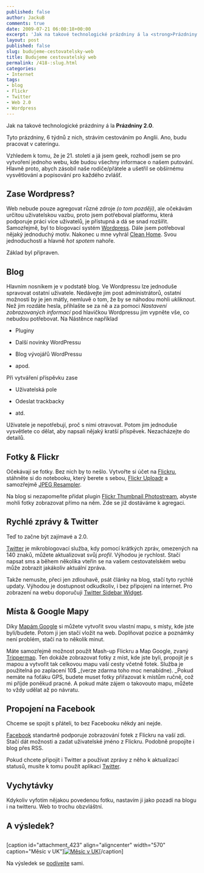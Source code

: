 ```yaml
---
published: false
author: JackuB
comments: true
date: 2009-07-21 06:00:18+00:00
excerpt: 'Jak na takové technologické prázdniny á la <strong>Prázdniny 2.0</strong>. '
layout: post
published: false
slug: budujeme-cestovatelsky-web
title: Budujeme cestovatelský web
permalink: /418-:slug.html
categories:
- Internet
tags:
- blog
- Flickr
- Twitter
- Web 2.0
- Wordpress
---
```


Jak na takové technologické prázdniny á la **Prázdniny 2.0**.

Tyto prázdniny, 6 týdnů z nich, strávím cestováním po Anglii. Ano, budu pracovat v cateringu.

Vzhledem k tomu, že je 21. století a já jsem geek, rozhodl jsem se pro vytvoření jednoho webu, kde budou všechny informace o našem putování. Hlavně proto, abych zásobil naše rodiče/přátele a ušetřil se obšírnému vysvětlování a popisování pro každého zvlášť.


## Zase Wordpress?


Web nebude pouze agregovat různé zdroje _(o tom později)_, ale očekávám určitou uživatelskou vazbu, proto jsem potřeboval platformu, která podporuje práci více uživatelů, je přístupná a dá se snad rozšířit. Samozřejmě, byl to blogovací systém [Wordpress](http://wordpress.org/). Dále jsem potřeboval nějaký jednoduchý motiv. Nakonec u mne vyhrál [Clean Home](http://wordpress.org/extend/themes/clean-home). Svou jednoduchostí a hlavně _hot spotem_ nahoře.

Základ byl připraven.


## Blog


Hlavním nosníkem je v podstatě blog. Ve Wordpressu lze jednoduše spravovat ostatní uživatele. Nedávejte jim post administrátorů, ostatní možnosti by je jen mátly, nemluvě o tom, že by se náhodou mohli _ukliknout_. Než jim rozdáte hesla, přihlašte se za ně a za pomoci _Nastavení zobrazovaných informací_ pod hlavičkou Wordpressu jim vypněte vše, co nebudou potřebovat. Na Nástěnce například




  * Pluginy


  * Další novinky WordPressu


  * Blog vývojářů WordPressu


  * apod.


Při vytváření příspěvku zase


  * Uživatelská pole


  * Odeslat trackbacky


  * atd.


Uživatele je nepotřebují, proč s nimi otravovat. Potom jim jednoduše vysvětlete co dělat, aby napsali nějaký kratší příspěvek. Nezacházejte do detailů.


## Fotky & Flickr


Očekávají se fotky. Bez nich by to nešlo. Vytvořte si účet na [Flickru](http://www.flickr.com/), stáhněte si do notebooku, který berete s sebou, [Flickr Uploadr](http://www.flickr.com/tools/uploadr/) a samozřejmě [JPEG Resampler](http://jedenbod.cz/409-jak-optimalizovat-fotky.html).

Na blog si nezapomeňte přidat plugin [Flickr Thumbnail Photostream](http://community.plus.net/opensource/flickr_thumbnail_wordpress/), abyste mohli fotky zobrazovat přímo na něm. Zde se již dostáváme k agregaci.


## Rychlé zprávy & Twitter


Teď to začne být zajímavé a 2.0.

[Twitter](http://twitter.com/) je mikroblogovací služba, kdy pomocí krátkých zpráv, omezených na 140 znaků, můžete aktualizovat svůj _profil_. Výhodou je rychlost. Stačí napsat sms a během několika vteřin se na vašem cestovatelském webu může zobrazit jakákoliv aktuální zpráva.

Takže nemusíte, přeci jen zdlouhavě, psát články na blog, stačí tyto rychlé updaty. Výhodou je dostupnost odkudkoliv, i bez připojení na internet. Pro zobrazení na webu doporučuji [Twitter Sidebar Widget](http://www.velvet.id.au/twitter-wordpress-sidebar-widget/).


## Místa & Google Mapy


Díky [Mapám Google](http://maps.google.com/) si můžete vytvořit svou vlastní mapu, s místy, kde jste byli/budete. Potom ji jen stačí vložit na web. Doplňovat pozice a poznámky není problém, stačí na to několik minut.

Máte samozřejmě možnost použít Mash-up Flickru a Map Google, zvaný [Trippermap](http://www.trippermap.com/). Ten dokáže zobrazovat fotky z míst, kde jste byli, propojit je s mapou a vytvořit tak celkovou mapu vaší cesty včetně fotek. Služba je použitelná po zaplacení 10$ _(verze zdarma toho moc nenabídne). _Pokud nemáte na foťáku GPS, budete muset fotky přiřazovat k místům ručně, což mi příjde poněkud pracné. A pokud máte zájem o takovouto mapu, můžete to vždy udělat až po návratu.


## Propojení na Facebook


Chceme se spojit s přáteli, to bez Facebooku někdy ani nejde.

[Facebook](http://www.facebook.com) standartně podporuje zobrazování fotek z Flickru na vaší zdi. Stačí dát možnosti a zadat uživatelské jméno z Flickru. Podobně propojíte i blog přes RSS.

Pokud chcete připojit i Twitter a používat zprávy z něho k aktualizací statusů, musíte k tomu použít aplikaci [Twitter](http://apps.new.facebook.com/twitter/).


## Vychytávky


Kdykoliv vyfotím nějakou povedenou fotku, nastavím ji jako pozadí na blogu i na twitteru. Web to trochu obzvláštní.


## A výsledek?




##

[caption id="attachment_423" align="aligncenter" width="570" caption="Měsíc v UK"][![Měsíc v UK](http://jedenbod.cz/wp-content/uploads/2009/07/mesicvuk-570x478.jpg)](http://uk.jedenbod.cz/)[/caption]


Na výsledek se [podívejte](http://uk.jedenbod.cz/) sami.
